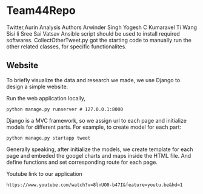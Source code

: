 # Team44Repo
Twitter,Aurin Analysis
Authors
Arwinder Singh
Yogesh C Kumaravel
Ti Wang 
Sisi li
Sree Sai Vatsav
Ansible script should be used to install required softwares.
CollectOtherTweet.py got the starting code to manually run the other related classes, for
specific functionalites.


## Website 

To briefly visualize the data and research we made, we use Django to design a simple website. 

Run the web application locally,

    python manage.py runserver # 127.0.0.1:8000

Django is a MVC framework, so we assign url to each page and initialize models for different parts.
For example, to create model for each part:

    python manage.py startapp tweet

Generally speaking, after initialize the models, we create template for each page and embeded the googel charts and maps inside the HTML file. 
And define functions and set corresponding route for each page.

Youtube link to our application
    
    https://www.youtube.com/watch?v=8lnUO0-b47I&feature=youtu.be&hd=1

